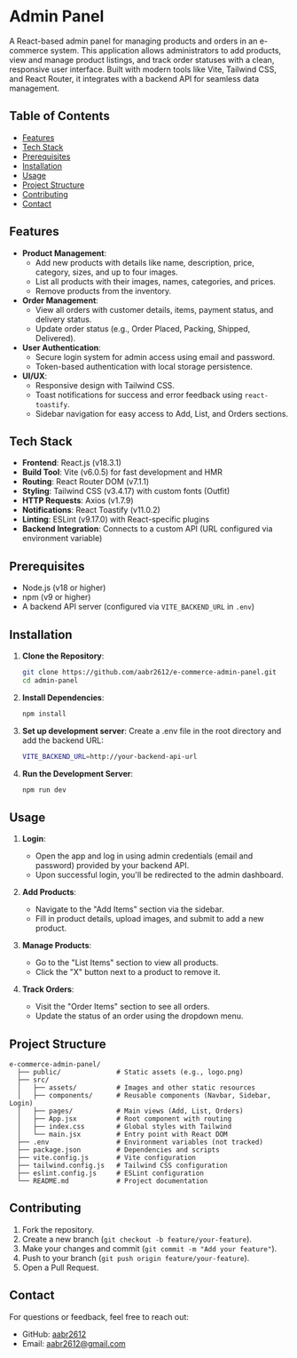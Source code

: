 # Admin Panel

A React-based admin panel for managing products and orders in an e-commerce system. This application allows administrators to add products, view and manage product listings, and track order statuses with a clean, responsive user interface. Built with modern tools like Vite, Tailwind CSS, and React Router, it integrates with a backend API for seamless data management.

## Table of Contents
- [Features](#features)
- [Tech Stack](#tech-stack)
- [Prerequisites](#prerequisites)
- [Installation](#installation)
- [Usage](#usage)
- [Project Structure](#project-structure)
- [Contributing](#contributing)
- [Contact](#contact)

## Features

- **Product Management**:
  - Add new products with details like name, description, price, category, sizes, and up to four images.
  - List all products with their images, names, categories, and prices.
  - Remove products from the inventory.
- **Order Management**:
  - View all orders with customer details, items, payment status, and delivery status.
  - Update order status (e.g., Order Placed, Packing, Shipped, Delivered).
- **User Authentication**:
  - Secure login system for admin access using email and password.
  - Token-based authentication with local storage persistence.
- **UI/UX**:
  - Responsive design with Tailwind CSS.
  - Toast notifications for success and error feedback using `react-toastify`.
  - Sidebar navigation for easy access to Add, List, and Orders sections.

## Tech Stack

- **Frontend**: React.js (v18.3.1)
- **Build Tool**: Vite (v6.0.5) for fast development and HMR
- **Routing**: React Router DOM (v7.1.1)
- **Styling**: Tailwind CSS (v3.4.17) with custom fonts (Outfit)
- **HTTP Requests**: Axios (v1.7.9)
- **Notifications**: React Toastify (v11.0.2)
- **Linting**: ESLint (v9.17.0) with React-specific plugins
- **Backend Integration**: Connects to a custom API (URL configured via environment variable)

## Prerequisites

- Node.js (v18 or higher)
- npm (v9 or higher)
- A backend API server (configured via `VITE_BACKEND_URL` in `.env`)

## Installation

1. **Clone the Repository**:
   ```bash
   git clone https://github.com/aabr2612/e-commerce-admin-panel.git
   cd admin-panel
   ```
2. **Install Dependencies**:
   ```bash
   npm install
   ```
3. **Set up development server**:
   Create a .env file in the root directory and add the backend URL:
   ```bash
   VITE_BACKEND_URL=http://your-backend-api-url
   ```
4. **Run the Development Server**:
   ```bash
   npm run dev
   ```

## Usage

1. **Login**:
   - Open the app and log in using admin credentials (email and password) provided by your backend API.
   - Upon successful login, you'll be redirected to the admin dashboard.

2. **Add Products**:
   - Navigate to the "Add Items" section via the sidebar.
   - Fill in product details, upload images, and submit to add a new product.

3. **Manage Products**:
   - Go to the "List Items" section to view all products.
   - Click the "X" button next to a product to remove it.

4. **Track Orders**:
   - Visit the "Order Items" section to see all orders.
   - Update the status of an order using the dropdown menu.

## Project Structure
    e-commerce-admin-panel/
      ├── public/              # Static assets (e.g., logo.png)
      ├── src/
      │   ├── assets/          # Images and other static resources
      │   ├── components/      # Reusable components (Navbar, Sidebar, Login)
      │   ├── pages/           # Main views (Add, List, Orders)
      │   ├── App.jsx          # Root component with routing
      │   ├── index.css        # Global styles with Tailwind
      │   └── main.jsx         # Entry point with React DOM
      ├── .env                 # Environment variables (not tracked)
      ├── package.json         # Dependencies and scripts
      ├── vite.config.js       # Vite configuration
      ├── tailwind.config.js   # Tailwind CSS configuration
      ├── eslint.config.js     # ESLint configuration
      └── README.md            # Project documentation
      
## Contributing
  1. Fork the repository.
  2. Create a new branch (`git checkout -b feature/your-feature`).
  3. Make your changes and commit (`git commit -m "Add your feature"`).
  4. Push to your branch (`git push origin feature/your-feature`).
  5. Open a Pull Request.

## Contact

For questions or feedback, feel free to reach out:
- GitHub: [aabr2612](https://github.com/aabr2612)
- Email: aabr2612@gmail.com
